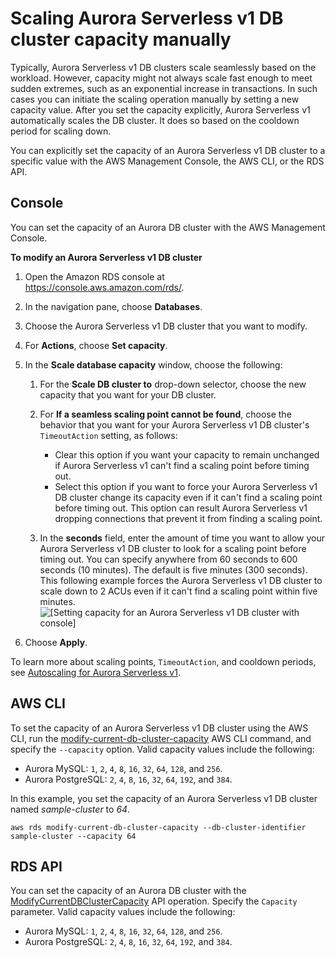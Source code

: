 # Scaling Aurora Serverless v1 DB cluster capacity manually<a name="aurora-serverless.setting-capacity"></a>

Typically, Aurora Serverless v1 DB clusters scale seamlessly based on the workload\. However, capacity might not always scale fast enough to meet sudden extremes, such as an exponential increase in transactions\. In such cases you can initiate the scaling operation manually by setting a new capacity value\. After you set the capacity explicitly, Aurora Serverless v1 automatically scales the DB cluster\. It does so based on the cooldown period for scaling down\. 

You can explicitly set the capacity of an Aurora Serverless v1 DB cluster to a specific value with the AWS Management Console, the AWS CLI, or the RDS API\.

## Console<a name="aurora-serverless.setting-capacity.console"></a>

You can set the capacity of an Aurora DB cluster with the AWS Management Console\.

**To modify an Aurora Serverless v1 DB cluster**

1. Open the Amazon RDS console at [https://console\.aws\.amazon\.com/rds/](https://console.aws.amazon.com/rds/)\.

1. In the navigation pane, choose **Databases**\.

1. Choose the Aurora Serverless v1 DB cluster that you want to modify\.

1. For **Actions**, choose **Set capacity**\.

1. In the **Scale database capacity** window, choose the following: 

   1. For the **Scale DB cluster to** drop\-down selector, choose the new capacity that you want for your DB cluster\.

   1. For **If a seamless scaling point cannot be found**, choose the behavior that you want for your Aurora Serverless v1 DB cluster's `TimeoutAction` setting, as follows: 
      + Clear this option if you want your capacity to remain unchanged if Aurora Serverless v1 can't find a scaling point before timing out\.
      + Select this option if you want to force your Aurora Serverless v1 DB cluster change its capacity even if it can't find a scaling point before timing out\. This option can result Aurora Serverless v1 dropping connections that prevent it from finding a scaling point\.

   1. In the **seconds** field, enter the amount of time you want to allow your Aurora Serverless v1 DB cluster to look for a scaling point before timing out\. You can specify anywhere from 60 seconds to 600 seconds \(10 minutes\)\. The default is five minutes \(300 seconds\)\. This following example forces the Aurora Serverless v1 DB cluster to scale down to 2 ACUs even if it can't find a scaling point within five minutes\.   
![\[Setting capacity for an Aurora Serverless v1 DB cluster with console\]](http://docs.aws.amazon.com/AmazonRDS/latest/AuroraUserGuide/images/aurora-serverless-set-capacity.png)

1. Choose **Apply**\.

To learn more about scaling points, `TimeoutAction`, and cooldown periods, see [Autoscaling for Aurora Serverless v1](aurora-serverless.how-it-works.md#aurora-serverless.how-it-works.auto-scaling)\.

## AWS CLI<a name="aurora-serverless.setting-capacity.cli"></a>

To set the capacity of an Aurora Serverless v1 DB cluster using the AWS CLI, run the [modify\-current\-db\-cluster\-capacity](https://docs.aws.amazon.com/cli/latest/reference/rds/modify-current-db-cluster-capacity.html) AWS CLI command, and specify the `--capacity` option\. Valid capacity values include the following:
+ Aurora MySQL: `1`, `2`, `4`, `8`, `16`, `32`, `64`, `128`, and `256`\.
+ Aurora PostgreSQL: `2`, `4`, `8`, `16`, `32`, `64`, `192`, and `384`\.

In this example, you set the capacity of an Aurora Serverless v1 DB cluster named *sample\-cluster* to *64*\.

```
aws rds modify-current-db-cluster-capacity --db-cluster-identifier sample-cluster --capacity 64
```

## RDS API<a name="aurora-serverless.setting-capacity.api"></a>

You can set the capacity of an Aurora DB cluster with the [ModifyCurrentDBClusterCapacity](https://docs.aws.amazon.com/AmazonRDS/latest/APIReference/API_ModifyCurrentDBClusterCapacity.html) API operation\. Specify the `Capacity` parameter\. Valid capacity values include the following:
+ Aurora MySQL: `1`, `2`, `4`, `8`, `16`, `32`, `64`, `128`, and `256`\.
+ Aurora PostgreSQL: `2`, `4`, `8`, `16`, `32`, `64`, `192`, and `384`\.